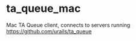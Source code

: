 ta_queue_mac
============

Mac TA Queue client, connects to servers running https://github.com/urails/ta_queue
